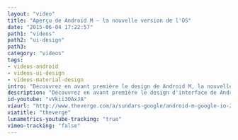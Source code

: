 ```yaml
---
layout: "video"
title: "Aperçu de Android M – la nouvelle version de l'OS"
date: "2015-06-04 17:22:57"
path1: "videos"
path2: "ui-design"
path3:
category: "videos"
tags:
- videos-android
- videos-ui-design
- videos-material-design
intro: "Découvrez en avant première le design de Android M, la nouvelle version de l'OS."
description: "Découvrez en avant première le design d'interface de Android M, la nouvelle version de l'OS"
id-youtube: "vVkii3OAxJA"
viaurl: "http://www.theverge.com/a/sundars-google/android-m-google-io-2015"
viatitle: "theverge"
lunametrics-youtube-tracking: "true"
vimeo-tracking: "false"
---
```

